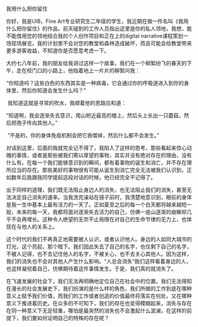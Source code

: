 我用什么把你留住

你好，我是UIB，Fine Art专业研究生二年级的学生，我近期在做一件名叫《我用什么把你留住》的作品，前天碰到的工作人员指出这里是你的私人领地，我想，能不能借用您的领地结合我的个人创作项目和正在上的digital narrative课程策划一场现场展览。我的计划里不会对您的教堂和森林造成破坏，而且可能会给教堂带来更多游客收益，不知道你是否愿意考虑一下。



​	大约七八年前，我的朋友给我讲过这样一个故事，我们在一个柳絮纷飞的春天的下午，走在校门口的小路上，他指着地上一片片的柳絮问我：

​	“你知道吗？这些白色的东西其实是一种病毒，它会通过你的呼吸道进入到你的身体里，然后你知道会发生什么吗？”

​	我知道这就是寻常的吹水，我顺着他的思路应和道：

​	“知道啊，我会逐渐失去意识，爬山附近最高的楼上，然后头上长出一只蘑菇，然后把孢子传向其他人。”

​	“不是的，你的身体免疫机制会把它吞噬掉，然后什么都不会发生。”

​	对话到这里，后面的我就完全记不得了，我陷入了这样的思考，那些看起来惊心动魄的事情，或者是那些被我们寄以厚望的事物，其实并没有绝对存在的理由，没有什么有。在每一个我们能够意识到的瞬间，都有着事物的诞生和消亡，并不存在理所应当的存在。那些美好的事物很有可能从诞生到消亡完全无法被我们认识到，正如数年后我跟我同学提起这段对话的时候，他已经完全不记得了。

​	出于同样的道理，我们既无法阻止身边人的消失，也无法阻止我们的消失，甚至无法决定自己消失的速率。当我洗完澡站在镜子前时，我清楚地意识到，眼前的身体是我一生中基本上最有活力的一天了。正如夏至之后的每一个白天都将越来越短一般，未来的每一天，我都将面对逐渐失去活力的自己，仿佛一座山逐渐的崩解却几乎不会再增长。这种令人绝望的无奈不止局限在对自己的生命节律的无力上，也体现在与他人的关系上。

​	这个时代的我们不再真正地需要被人认识，或者认识他人。身边的人如同大城市的灯光，这个亮起，那个暗下。我们因此失去了自己的名字，也仅剩下自己的名字，不被人记得，也不去记住他人的名字，不被关心，也不去关心其他人。因为这样，我们的消失也不会对其他人产生什么影响。“人总会消失”我们这样看着身边的人，也这样凝视着自己，仿佛期待着这件事情发生。于是，我们真的就消失了。

​	在飞速发展的社会下，我们无法再明确地定位自己在社会中的位置。我们无法得知在漫长的社会发展史下，我们扮演的是什么样的角色，我们所做的工作到底在哪种意义上赋予我们价值，而我们的工作或者创造的价值最终将落实在何处，又在哪种意义下推进着历史。在众多的不可知下，我们的存在也变得模糊起来，消失与存在在同一种意义下无足轻重，哪怕是最突然的消失也不会激起什么波澜，在这样的前提下，我们要如何证明自己的特殊的存在呢？



